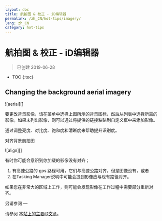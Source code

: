 ```yaml
---
layout: doc
title: 航拍图 & 校正 - iD编辑器
permalink: /zh_CN/hot-tips/imagery/
lang: zh_CN
category: hot-tips
---
```


航拍图 & 校正 - iD编辑器
==========

> 已创建 2019-06-28

- TOC
{:toc}

Changing the background aerial imagery
--------------

![aerial][]

要更改背景影像，请在菜单中选择上图所示的背景图标，然后从列表中选择所需的影像。如果未列出影像，则可以通过将提供的链接粘贴到自定义框中来添加影像。

通过调整亮度、对比度、饱和度和清晰度来帮助提升识别度。

对齐背景航拍图

![align][]

有时你可能会意识到你加载的影像没有对齐；

1.  有高速公路的 gps 路径可用，它们与高速公路对齐，但是图像没有，或者
2.  在Tasking Manager说明中可能会提到影像应与现有路径对齐。


如果您在非常大的区域上工作，则可能会发现影像在工作过程中需要部分重新对齐。

另请参阅
—

请参阅 [本站上的主要iD文章](/zh_CN/beginner/id-editor/#configuring-the-background-layer)。  

[航空]: /images/hot-tips/aerial.gif "iD editor - changing the background imagery"
[对齐]:/images/hot-tips/align.gif "iD editor - aligning the imagery"
[keymon]:/images/hot-tips/keymon.png
[OSM-TM-video]: /images/hot-tips/OSM-TM-video.png "Humanitarian OpenStreetMap Team - Tasking Manager Tutorial Videos"
